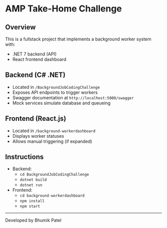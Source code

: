 # AMP Take-Home Challenge

## Overview
This is a fullstack project that implements a background worker system with:
- .NET 7 backend (API)
- React frontend dashboard

## Backend (C# .NET)
- Located in `/BackgroundJobCodingChallenge`
- Exposes API endpoints to trigger workers
- Swagger documentation at `http://localhost:5000/swagger`
- Mock services simulate database and queueing

## Frontend (React.js)
- Located in `/background-workerdashboard`
- Displays worker statuses
- Allows manual triggering (if expanded)

## Instructions
- Backend: 
  - `cd BackgroundJobCodingChallenge`
  - `dotnet build`
  - `dotnet run`
- Frontend:
  - `cd background-workerdashboard`
  - `npm install`
  - `npm start`
  
---

Developed by Bhumik Patel
